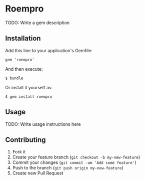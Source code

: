 # Roempro

TODO: Write a gem description

## Installation

Add this line to your application's Gemfile:

    gem 'roempro'

And then execute:

    $ bundle

Or install it yourself as:

    $ gem install roempro

## Usage

TODO: Write usage instructions here

## Contributing

1. Fork it
2. Create your feature branch (`git checkout -b my-new-feature`)
3. Commit your changes (`git commit -am 'Add some feature'`)
4. Push to the branch (`git push origin my-new-feature`)
5. Create new Pull Request
